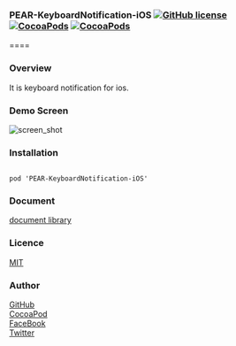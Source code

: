 ### PEAR-KeyboardNotification-iOS [![GitHub license](https://img.shields.io/badge/LICENSE-MIT%20LICENSE-blue.svg)](https://github.com/HirokiUmatani/PEAR-KeyboardNotification-iOS/LICENSE) [![CocoaPods](https://img.shields.io/badge/platform-ios-lightgrey.svg)](https://cocoapods.org/pods/PEAR-KeyboardNotification-iOS) [![CocoaPods](https://img.shields.io/cocoapods/v/PEAR-KeyboardNotification-iOS.svg)](https://cocoapods.org/pods/PEAR-KeyboardNotification-iOS)  

====
### Overview
It is keyboard notification for ios.

### Demo Screen
![screen_shot](http://pear.chat/image/keyboard-demo-o.gif)
### Installation
<code>
pod 'PEAR-KeyboardNotification-iOS'
</code>

### Document
[document library](http://cocoadocs.org/docsets/PEAR-KeyboardNotification-iOS)

### Licence
[MIT](https://github.com/HirokiUmatani/PEAR-KeyboardNotification-iOS/blob/master/LICENSE)

### Author
[GitHub](https://github.com/HirokiUmatani)  
[CocoaPod](https://cocoapods.org/owners/4170)  
[FaceBook](https://www.facebook.com/hiroki.umatani)  
[Twitter](https://twitter.com/pearchatHU)  
